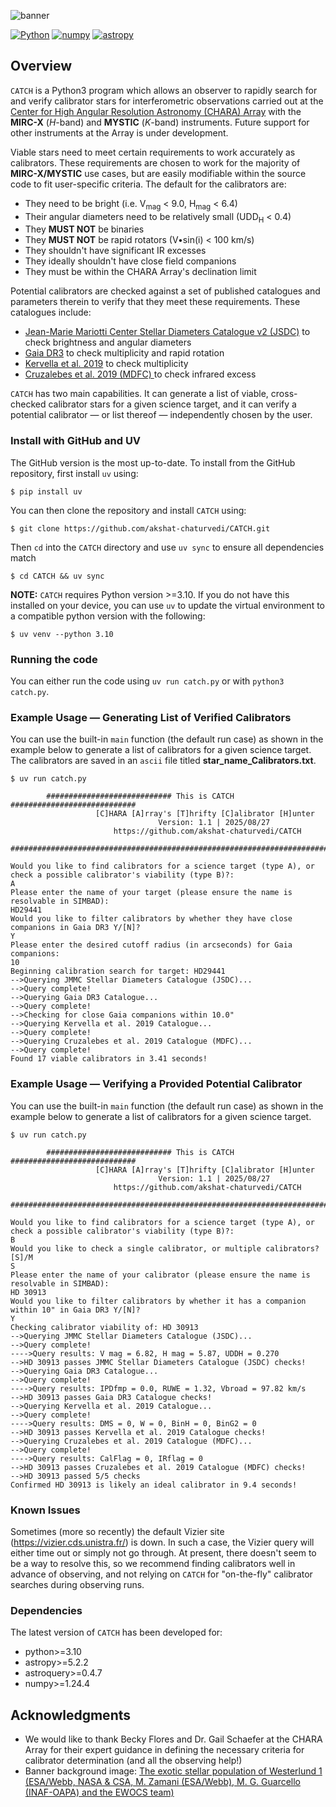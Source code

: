 ![banner](Banner/CATCH_banner.png)

[![Python](https://img.shields.io/badge/Python-3776AB?logo=python&logoColor=fff)](https://www.python.org)
[![numpy](https://img.shields.io/badge/NumPy-4DABCF?logo=numpy&logoColor=fff)](http://www.numpy.org/)
[![astropy](http://img.shields.io/badge/powered%20by-AstroPy-orange.svg?style=flat)](http://www.astropy.org/)

## Overview

`CATCH` is a Python3 program which allows an observer to rapidly search for and verify calibrator stars for interferometric observations carried out at the [Center for High Angular Resolution Astronomy (CHARA) Array](https://chara.gsu.edu) with the **MIRC-X** (_H_-band) and **MYSTIC** (_K_-band) instruments. Future support for other instruments at the Array is under development. 

Viable stars need to meet certain requirements to work accurately as calibrators. These requirements are chosen to work for the majority of **MIRC-X/MYSTIC** use cases, but are easily modifiable within the source code to fit user-specific criteria. The default for the calibrators are:
- They need to be bright (i.e. V<sub>mag</sub> < 9.0, H<sub>mag</sub> < 6.4)
- Their angular diameters need to be relatively small (UDD<sub>H</sub> < 0.4)
- They <b>MUST NOT</b> be binaries
- They <b>MUST NOT</b> be rapid rotators (V•sin(i) < 100 km/s)
- They shouldn't have significant IR excesses
- They ideally shouldn't have close field companions
- They must be within the CHARA Array's declination limit

Potential calibrators are checked against a set of published catalogues and parameters therein to verify that they meet these requirements. These catalogues include:
- [Jean-Marie Mariotti Center Stellar Diameters Catalogue v2 (JSDC)](https://vizier.cds.unistra.fr/viz-bin/VizieR-3?-source=II/346/jsdc_v2) to check brightness and angular diameters
- [Gaia DR3](https://vizier.cds.unistra.fr/viz-bin/VizieR-3?-source=I/355/gaiadr3) to check multiplicity and rapid rotation
- [Kervella et al. 2019](https://vizier.cds.unistra.fr/viz-bin/VizieR?-source=J/A+A/623/A72) to check multiplicity
- [Cruzalebes et al. 2019 (MDFC) ](https://vizier.cds.unistra.fr/viz-bin/VizieR?-source=II/361) to check infrared excess

`CATCH` has two main capabilities. It can generate a list of viable, cross-checked calibrator stars for a given science target, and it can verify a potential calibrator — or list thereof — independently chosen by the user.

### Install with GitHub and UV

The GitHub version is the most up-to-date. To install from the GitHub repository, first install `uv` using:
```
$ pip install uv
```
You can then clone the repository and install `CATCH` using:
```
$ git clone https://github.com/akshat-chaturvedi/CATCH.git
``` 
Then `cd` into the `CATCH` directory and use `uv sync` to ensure all dependencies match 
``` 
$ cd CATCH && uv sync
``` 

**NOTE:** `CATCH` requires Python version >=3.10. If you do not have this installed on your device, you can use `uv` to update the virtual environment to a compatible python version with the following:
```
$ uv venv --python 3.10
```

### Running the code
You can either run the code using `uv run catch.py` or with `python3 catch.py`.

### Example Usage — Generating List of Verified Calibrators
You can use the built-in `main` function (the default run case) as shown in the example below to generate a list of calibrators for a given science target. The calibrators are saved in an `ascii` file titled **star_name_Calibrators.txt**. 
```
$ uv run catch.py

        ############################ This is CATCH ############################
                   [C]HARA [A]rray's [T]hrifty [C]alibrator [H]unter
                                 Version: 1.1 | 2025/08/27                           
                       https://github.com/akshat-chaturvedi/CATCH                 
        #######################################################################
        
Would you like to find calibrators for a science target (type A), or check a possible calibrator's viability (type B)?:
A
Please enter the name of your target (please ensure the name is resolvable in SIMBAD):
HD29441
Would you like to filter calibrators by whether they have close companions in Gaia DR3 Y/[N]?
Y
Please enter the desired cutoff radius (in arcseconds) for Gaia companions:
10
Beginning calibration search for target: HD29441
-->Querying JMMC Stellar Diameters Catalogue (JSDC)...
-->Query complete!
-->Querying Gaia DR3 Catalogue...
-->Query complete!
-->Checking for close Gaia companions within 10.0"
-->Querying Kervella et al. 2019 Catalogue...
-->Query complete!
-->Querying Cruzalebes et al. 2019 Catalogue (MDFC)...
-->Query complete!
Found 17 viable calibrators in 3.41 seconds!
```

### Example Usage — Verifying a Provided Potential Calibrator
You can use the built-in `main` function (the default run case) as shown in the example below to generate a list of calibrators for a given science target.
```
$ uv run catch.py

        ############################ This is CATCH ############################
                   [C]HARA [A]rray's [T]hrifty [C]alibrator [H]unter
                                 Version: 1.1 | 2025/08/27                           
                       https://github.com/akshat-chaturvedi/CATCH                 
        #######################################################################
        
Would you like to find calibrators for a science target (type A), or check a possible calibrator's viability (type B)?:
B
Would you like to check a single calibrator, or multiple calibrators? [S]/M
S
Please enter the name of your calibrator (please ensure the name is resolvable in SIMBAD):
HD 30913
Would you like to filter calibrators by whether it has a companion within 10" in Gaia DR3 Y/[N]?
Y
Checking calibrator viability of: HD 30913
-->Querying JMMC Stellar Diameters Catalogue (JSDC)...
-->Query complete!
---->Query results: V mag = 6.82, H mag = 5.87, UDDH = 0.270
-->HD 30913 passes JMMC Stellar Diameters Catalogue (JSDC) checks!
-->Querying Gaia DR3 Catalogue...
-->Query complete!
---->Query results: IPDfmp = 0.0, RUWE = 1.32, Vbroad = 97.82 km/s
-->HD 30913 passes Gaia DR3 Catalogue checks!
-->Querying Kervella et al. 2019 Catalogue...
-->Query complete!
---->Query results: DMS = 0, W = 0, BinH = 0, BinG2 = 0
-->HD 30913 passes Kervella et al. 2019 Catalogue checks!
-->Querying Cruzalebes et al. 2019 Catalogue (MDFC)...
-->Query complete!
---->Query results: CalFlag = 0, IRflag = 0
-->HD 30913 passes Cruzalebes et al. 2019 Catalogue (MDFC) checks!
-->HD 30913 passed 5/5 checks
Confirmed HD 30913 is likely an ideal calibrator in 9.4 seconds!
```
### Known Issues
Sometimes (more so recently) the default Vizier site (https://vizier.cds.unistra.fr/) is down. In such a case, the Vizier query will either time out or simply not go through. At present, there doesn't seem to be a way to resolve this, so we recommend finding calibrators well in advance of observing, and not relying on `CATCH` for "on-the-fly" calibrator searches during observing runs.

### Dependencies

The latest version of `CATCH` has been developed for:
- python>=3.10
- astropy>=5.2.2
- astroquery>=0.4.7
- numpy>=1.24.4

## Acknowledgments
- We would like to thank Becky Flores and Dr. Gail Schaefer at the CHARA Array for their expert guidance in defining the necessary criteria for calibrator determination (and all the observing help!)
- Banner background image: [The exotic stellar population of Westerlund 1 (ESA/Webb, NASA & CSA, M. Zamani (ESA/Webb), M. G. Guarcello (INAF-OAPA) and the EWOCS team)](https://esawebb.org/images/potm2409a/)
